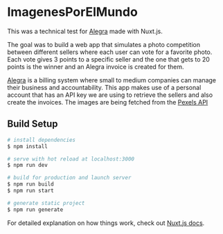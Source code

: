 # ImagenesPorElMundo

This was a technical test for [Alegra](https://www.alegra.com/en/usa/) made with Nuxt.js.

The goal was to build a web app that simulates a photo competition between different sellers where each user can vote for a favorite photo. Each vote gives 3 points to a specific seller and the one that gets to 20 points is the winner and an Alegra invoice is created for them.

[Alegra](https://www.alegra.com/en/usa/) is a billing system where small to medium companies can manage their business and accountability. This app makes use of a personal account that has an API key we are using to retrieve the sellers and also create the invoices. The images are being fetched from the [Pexels API](https://www.pexels.com/api/)

## Build Setup

```bash
# install dependencies
$ npm install

# serve with hot reload at localhost:3000
$ npm run dev

# build for production and launch server
$ npm run build
$ npm run start

# generate static project
$ npm run generate
```

For detailed explanation on how things work, check out [Nuxt.js docs](https://nuxtjs.org).
